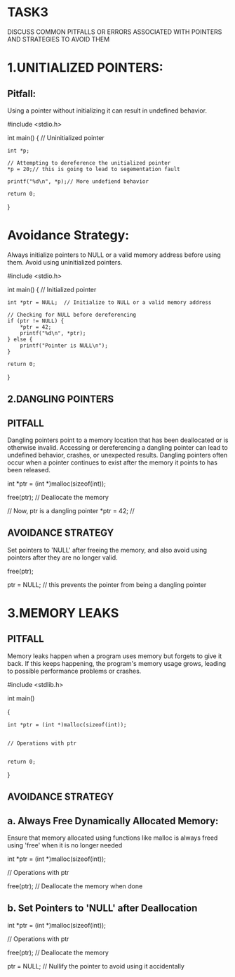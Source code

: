 TASK3
======

DISCUSS COMMON PITFALLS OR ERRORS ASSOCIATED WITH POINTERS AND STRATEGIES TO AVOID THEM

1.UNITIALIZED POINTERS:
=======================

Pitfall:
-----------

Using a pointer without initializing it can result in undefined behavior.

#include <stdio.h>

int main()
{
    // Uninitialized pointer

	int *p;

    // Attempting to dereference the unitialized pointer
    *p = 20;// this is going to lead to segementation fault

    printf("%d\n", *p);// More undefiend behavior

    return 0;
}

Avoidance Strategy:
===================

Always initialize pointers to NULL or a valid memory address before using them. Avoid using uninitialized pointers.

#include <stdio.h>

int main()
{
    // Initialized pointer

	int *ptr = NULL;  // Initialize to NULL or a valid memory address

    // Checking for NULL before dereferencing
    if (ptr != NULL) {
        *ptr = 42;
        printf("%d\n", *ptr);
    } else {
        printf("Pointer is NULL\n");
    }

    return 0;
}


2.DANGLING POINTERS
------------------

PITFALL
----

Dangling pointers point to a memory location that has been
deallocated or is otherwise invalid. Accessing or dereferencing a dangling
pointer can lead to undefined behavior, crashes, or unexpected results.
Dangling pointers often occur when a pointer continues to exist after the
memory it points to has been released.


int *ptr = (int *)malloc(sizeof(int));

free(ptr); // Deallocate the memory

// Now, ptr is a dangling pointer
*ptr = 42; //


AVOIDANCE STRATEGY
-

Set pointers to 'NULL' after freeing the memory, and also avoid using pointers
after they are no longer valid.


free(ptr);

ptr = NULL; // this prevents the pointer from being a dangling pointer




3.MEMORY LEAKS
================


PITFALL
-------


Memory leaks happen when a program uses memory but forgets to give it back.
If this keeps happening, the program's memory usage grows, leading to possible
performance problems or crashes.



#include <stdlib.h>


int main()


{


	int *ptr = (int *)malloc(sizeof(int));


	// Operations with ptr


	return 0;

}


AVOIDANCE STRATEGY
-


a. Always Free Dynamically Allocated Memory:
---------------------------------------

Ensure that memory allocated using functions like malloc is always freed using
'free' when it is no longer needed


int *ptr = (int *)malloc(sizeof(int));


// Operations with ptr


free(ptr); // Deallocate the memory when done



b. Set Pointers to 'NULL' after Deallocation
--------------------------------------------


int *ptr = (int *)malloc(sizeof(int));

// Operations with ptr

free(ptr); // Deallocate the memory

ptr = NULL; // Nullify the pointer to avoid using it accidentally


















